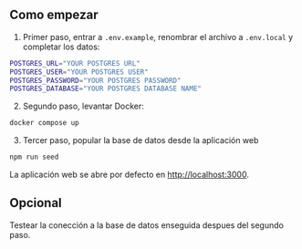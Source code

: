 ## Como empezar

1. Primer paso, entrar a `.env.example`, renombrar el archivo a `.env.local` y completar los datos:

```bash
POSTGRES_URL="YOUR POSTGRES URL"
POSTGRES_USER="YOUR POSTGRES USER"
POSTGRES_PASSWORD="YOUR POSTGRES PASSWORD"
POSTGRES_DATABASE="YOUR POSTGRES DATABASE NAME"
```

2. Segundo paso, levantar Docker:

```bash
docker compose up
```

3. Tercer paso, popular la base de datos desde la aplicación web
```bash
npm run seed
```

La aplicación web se abre por defecto en [http://localhost:3000](http://localhost:3000).

## Opcional

Testear la conección a la base de datos enseguida despues del segundo paso.
